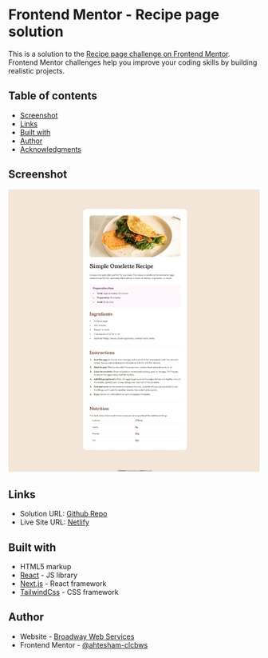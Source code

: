 # Frontend Mentor - Recipe page solution

This is a solution to the [Recipe page challenge on Frontend Mentor](https://www.frontendmentor.io/challenges/recipe-page-KiTsR8QQKm). Frontend Mentor challenges help you improve your coding skills by building realistic projects. 

## Table of contents

- [Screenshot](#screenshot)
- [Links](#links)
- [Built with](#built-with)
- [Author](#author)
- [Acknowledgments](#acknowledgments)


## Screenshot

![](./screenshot.jpeg)

## Links

- Solution URL: [Github Repo](https://github.com/ahtesham-clcbws/UI-Recipe-page)
- Live Site URL: [Netlify](https://ui-recipe-page.netlify.app)


## Built with

- HTML5 markup
- [React](https://reactjs.org/) - JS library
- [Next.js](https://nextjs.org/) - React framework
- [TailwindCss](https://tailwindcss.com/) - CSS framework


## Author

- Website - [Broadway Web Services](https://www.clcbws.com)
- Frontend Mentor - [@ahtesham-clcbws](https://www.frontendmentor.io/profile/ahtesham-clcbws)

